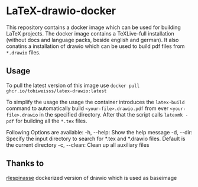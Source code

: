 # LaTeX-drawio-docker
This repository contains a docker image which can be used for building LaTeX projects.
The docker image contains a TeXLive-full installation (without docs and language packs, beside english and german).
It also conatins a installation of drawio which can be used to build pdf files from `*.drawio` files.

## Usage
To pull the latest version of this image use `docker pull ghcr.io/tobiweisss/latex-drawio:latest`

To simplify the usage the usage the container introduces the `latex-build` command to automatically build `<your-file>.drawio.pdf` from ever `<your-file>.drawio` in the specified directory. After that the script calls `latexmk -pdf` for building all the `*.tex` files.

Following Options are available:
    -h, --help:     Show the help message
    -d, --dir:      Specify the input directory to search for *.tex and *.drawio files. Default is the current directory
    -c, --clean:    Clean up all auxiliary files 

## Thanks to 
[rlespinasse](https://github.com/rlespinasse/docker-drawio-desktop-headless) dockerized version of drawio which is used as baseimage
